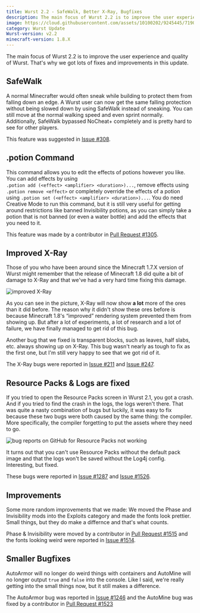```yaml
---
title: Wurst 2.2 - SafeWalk, Better X-Ray, Bugfixes
description: The main focus of Wurst 2.2 is to improve the user experience and quality of Wurst. That's why we got lots of fixes and improvements in this update.
image: https://cloud.githubusercontent.com/assets/10100202/9245445/7190e492-41a4-11e5-81ba-ea7c1dbddf53.png
category: Wurst Update
Wurst-version: v2.2
minecraft-version: 1.8.X
---
```

The main focus of Wurst 2.2 is to improve the user experience and quality of Wurst. That's why we got lots of fixes and improvements in this update.

## SafeWalk
A normal Minecrafter would often sneak while building to protect them from falling down an edge. A Wurst user can now get the same falling protection without being slowed down by using SafeWalk instead of sneaking. You can still move at the normal walking speed and even sprint normally. Additionally, SafeWalk bypassed NoCheat+ completely and is pretty hard to see for other players.

This feature was suggested in [Issue #308](https://github.com/Wurst-Imperium/Wurst-Client/issues/308).
<!--read more-->

## .potion Command
This command allows you to edit the effects of potions however you like. You can add effects by using <code>.potion&nbsp;add&nbsp;(&lt;effect&gt;&nbsp;&lt;amplifier&gt;&nbsp;&lt;duration&gt;)...</code>, remove effects using <code>.potion&nbsp;remove&nbsp;&lt;effect&gt;</code> or completely override the effects of a potion using <code>.potion&nbsp;set&nbsp;(&lt;effect&gt;&nbsp;&lt;amplifier&gt;&nbsp;&lt;duration&gt;)...</code>. You do need Creative Mode to run this command, but it is still very useful for getting around restrictions like banned Invisibility potions, as you can simply take a potion that is not banned (or even a water bottle) and add the effects that you need to it.

This feature was made by a contributor in [Pull Request #1305](https://github.com/Wurst-Imperium/Wurst-Client/pull/1305).

## Improved X-Ray
Those of you who have been around since the Minecraft 1.7.X version of Wurst might remember that the release of Minecraft 1.8 did quite a bit of damage to X-Ray and that we've had a very hard time fixing this damage.

![improved X-Ray](https://cloud.githubusercontent.com/assets/10100202/9235584/df55a0ea-413f-11e5-8fa1-d0f6f3a2bee5.png)

As you can see in the picture, X-Ray will now show **a lot** more of the ores than it did before. The reason why it didn't show these ores before is because Minecraft 1.8's <q>improved</q> rendering system prevented them from showing up. But after a lot of experiments, a lot of research and a lot of failure, we have finally managed to get rid of this bug.

Another bug that we fixed is transparent blocks, such as leaves, half slabs, etc. always showing up on X-Ray. This bug wasn't nearly as tough to fix as the first one, but I'm still very happy to see that we got rid of it.

The X-Ray bugs were reported in [Issue #211](https://github.com/Wurst-Imperium/Wurst-Client/issues/211)
and [Issue #247](https://github.com/Wurst-Imperium/Wurst-Client/issues/247).

## Resource Packs & Logs are fixed
If you tried to open the Resource Packs screen in Wurst 2.1, you got a crash. And if you tried to find the crash in the logs, the logs weren't there. That was quite a nasty combination of bugs but luckily, it was easy to fix because these two bugs were both caused by the same thing: the compiler. More specifically, the compiler forgetting to put the assets where they need to go.

![bug reports on GitHub for Resource Packs not working](https://cloud.githubusercontent.com/assets/10100202/9244145/ba8dce32-4198-11e5-896d-c53295a0e75d.png)

It turns out that you can't use Resource Packs without the default pack image and that the logs won't be saved without the Log4j config. Interesting, but fixed.

These bugs were reported in [Issue #1287](https://github.com/Wurst-Imperium/Wurst-Client/issues/1287) and [Issue #1526](https://github.com/Wurst-Imperium/Wurst-Client/issues/1526).

## Improvements
Some more random improvements that we made: We moved the Phase and Invisibility mods into the Exploits category and made the fonts look prettier. Small things, but they do make a differnce and that's what counts.

Phase & Invisibility were moved by a contributor in [Pull Request #1515](https://github.com/Wurst-Imperium/Wurst-Client/pull/1515) and the fonts looking weird were reported in [Issue #1514](https://github.com/Wurst-Imperium/Wurst-Client/issues/1514).

## Smaller Bugfixes
AutoArmor will no longer do weird things with containers and AutoMine will no longer output `true` and `false` into the console. Like I said, we're really getting into the small things now, but it still makes a difference.

The AutoArmor bug was reported in [Issue #1246](https://github.com/Wurst-Imperium/Wurst-Client/issues/1246) and the AutoMine bug was fixed by a contributor in [Pull Request #1523](https://github.com/Wurst-Imperium/Wurst-Client/pull/1523)
